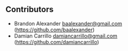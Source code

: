 
## Contributors

 * Brandon Alexander <baalexander@gmail.com> (https://github.com/baalexander)
 * Damian Carrillo <damiancarrillo@gmail.com> (https://github.com/damiancarrillo)

